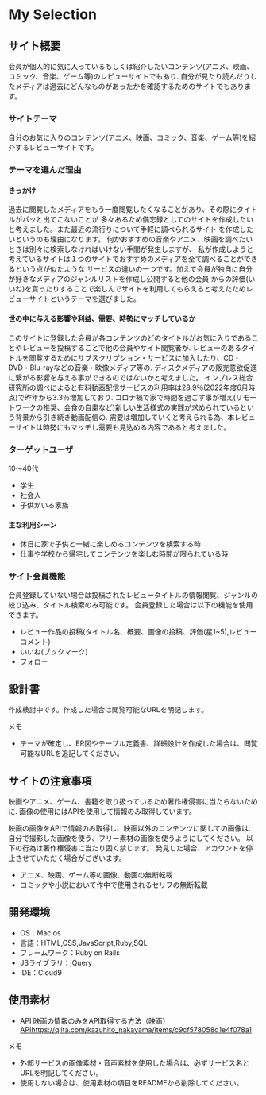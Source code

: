 # My Selection

## サイト概要
会員が個人的に気に入っているもしくは紹介したいコンテンツ(アニメ、映画、コミック、音楽、ゲーム等)のレビューサイトでもあり.
自分が見たり読んだりしたメディアは過去にどんなものがあったかを確認するためのサイトでもあります。

### サイトテーマ
自分のお気に入りのコンテンツ(アニメ、映画、コミック、音楽、ゲーム等)を紹介するレビューサイトです。

### テーマを選んだ理由
 #### きっかけ
過去に閲覧したメディアをもう一度閲覧したくなることがあり、その際にタイトルがパッと出てこないことが
多々あるため備忘録としてのサイトを作成したいと考えました。また最近の流行りについて手軽に調べられるサイト
を作成したいというのも理由になります。
何かおすすめの音楽やアニメ、映画を調べたいときは別々に検索しなければいけない手間が発生しますが、
私が作成しようと考えているサイトは１つのサイトでおすすめのメディアを全て調べることができるという点が似たような
サービスの違いの一つです。加えて会員が独自に自分が好きなメディアのジャンルリストを作成し公開すると他の会員
からの評価(いいね)を貰ったりすることで楽しんでサイトを利用してもらえると考えたためレビューサイトというテーマを選びました。

 #### 世の中に与える影響や利益、需要、時勢にマッチしているか
このサイトに登録した会員が各コンテンツのどのタイトルがお気に入りであることやレビューを投稿することで他の会員やサイト閲覧者が.
レビューのあるタイトルを閲覧するためにサブスクリプション・サービスに加入したり、CD・DVD・Blu-rayなどの音楽・映像メディア等の.
ディスクメディアの販売意欲促進に繋がる影響を与える事ができるのではないかと考えました。
インプレス総合研究所の調べによると有料動画配信サービスの利用率は28.9％(2022年度6月時点)で昨年から3.3％増加しており.
コロナ禍で家で時間を過ごす事が増え(リモートワークの推奨、会食の自粛など)新しい生活様式の実践が求められているという背景から引き続き動画配信の.
需要は増加していくと考えられる為、本レビューサイトは時勢にもマッチし需要も見込める内容であると考えました。


### ターゲットユーザ

10〜40代
 - 学生
 - 社会人
 - 子供がいる家族

#### 主な利用シーン
 - 休日に家で子供と一緒に楽しめるコンテンツを検索する時
 - 仕事や学校から帰宅してコンテンツを楽しむ時間が限られている時

### サイト会員機能
会員登録していない場合は投稿されたレビュータイトルの情報閲覧、ジャンルの絞り込み、タイトル検索のみ可能です。
会員登録した場合は以下の機能を使用できます。

 - レビュー作品の投稿(タイトル名、概要、画像の投稿、評価(星1~5),レビューコメント)
 - いいね(ブックマーク)
 - フォロー



## 設計書
作成検討中です。作成した場合は閲覧可能なURLを明記します。

メモ
 - テーマが確定し、ER図やテーブル定義書、詳細設計を作成した場合は、閲覧可能なURLを追記してください。

## サイトの注意事項
映画やアニメ、ゲーム、書籍を取り扱っているため著作権侵害に当たらないために.
画像の使用にはAPIを使用して情報のみ取得しています。

映画の画像をAPIで情報のみ取得し、映画以外のコンテンツに関しての画像は.
自分で撮影した画像を使う、フリー素材の画像を使うようにしてください。
以下の行為は著作権侵害に当たり固く禁じます。
発見した場合、アカウントを停止させていただく場合がございます。

 - アニメ、映画、ゲーム等の画像、動画の無断転載
 - コミックや小説において作中で使用されるセリフの無断転載


## 開発環境
- OS：Mac os
- 言語：HTML,CSS,JavaScript,Ruby,SQL
- フレームワーク：Ruby on Rails
- JSライブラリ：jQuery
- IDE：Cloud9

## 使用素材

 - API
映画の情報のみをAPI取得する方法（映画）
<APIhttps://qiita.com/kazuhito_nakayama/items/c9cf578058d1e4f078a1>

メモ
- 外部サービスの画像素材・音声素材を使用した場合は、必ずサービス名とURLを明記してください。
- 使用しない場合は、使用素材の項目をREADMEから削除してください。